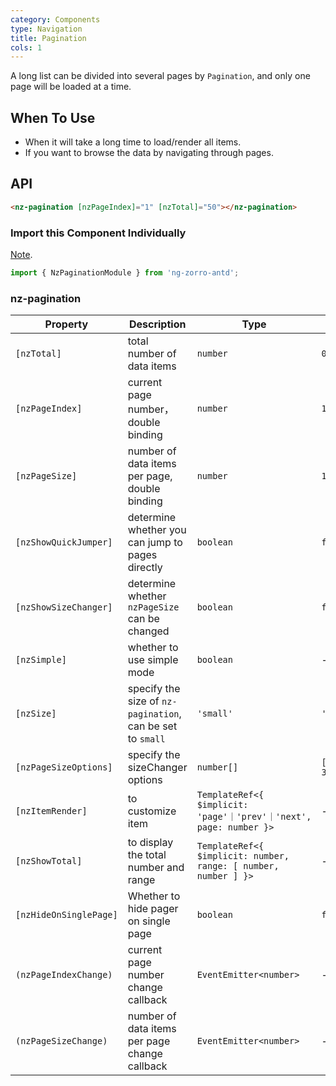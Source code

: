 ```yaml
---
category: Components
type: Navigation
title: Pagination
cols: 1
---
```


A long list can be divided into several pages by `Pagination`, and only one page will be loaded at a time.

## When To Use

- When it will take a long time to load/render all items.
- If you want to browse the data by navigating through pages.

## API

```html
<nz-pagination [nzPageIndex]="1" [nzTotal]="50"></nz-pagination>
```

### Import this Component Individually

[Note](/docs/getting-started/en#import-a-component-individually).

```ts
import { NzPaginationModule } from 'ng-zorro-antd';
```

### nz-pagination

| Property | Description | Type | Default |
| -------- | ----------- | ---- | ------- |
| `[nzTotal]` | total number of data items | `number` | `0` |
| `[nzPageIndex]` | current page number，double binding | `number` | `1` |
| `[nzPageSize]` | number of data items per page, double binding | `number` | `10`|
| `[nzShowQuickJumper]` | determine whether you can jump to pages directly | `boolean` | `false` |
| `[nzShowSizeChanger]` | determine whether `nzPageSize` can be changed | `boolean` | `false` |
| `[nzSimple]` | whether to use simple mode | `boolean` | - |
| `[nzSize]` | specify the size of `nz-pagination`, can be set to `small` | `'small'` | `'default'` |
| `[nzPageSizeOptions]` | specify the sizeChanger options | `number[]` | `[10, 20, 30, 40]` |
| `[nzItemRender]` | to customize item | `TemplateRef<{ $implicit: 'page'｜'prev'｜'next', page: number }>` | - |
| `[nzShowTotal]` | to display the total number and range | `TemplateRef<{ $implicit: number, range: [ number, number ] }>` | - |
| `[nzHideOnSinglePage]` | Whether to hide pager on single page | `boolean` | `false` |
| `(nzPageIndexChange)` | current page number change callback | `EventEmitter<number>` | - |
| `(nzPageSizeChange)` | number of data items per page change callback | `EventEmitter<number>` | - |
